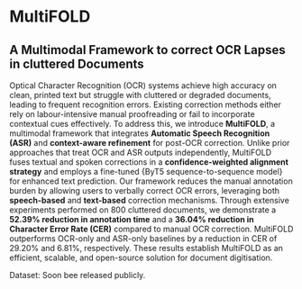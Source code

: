 # MultiFOLD
## A Multimodal Framework to correct OCR Lapses in cluttered Documents

Optical Character Recognition (OCR) systems achieve high accuracy on clean, printed text but struggle with cluttered or degraded documents, leading to frequent recognition errors. Existing correction methods either rely on labour-intensive manual proofreading or fail to incorporate contextual cues effectively. To address this, we introduce **MultiFOLD**, a multimodal framework that integrates **Automatic Speech Recognition (ASR)** and **context-aware refinement** for post-OCR correction. Unlike prior approaches that treat OCR and ASR outputs independently, MultiFOLD fuses textual and spoken corrections in a **confidence-weighted alignment strategy** and employs a fine-tuned {ByT5 sequence-to-sequence model} for enhanced text prediction. Our framework reduces the manual annotation burden by allowing users to verbally correct OCR errors, leveraging both **speech-based** and **text-based** correction mechanisms. Through extensive experiments performed on 800 cluttered documents, we demonstrate a **52.39\% reduction in annotation time** and a **36.04\% reduction in Character Error Rate (CER)** compared to manual OCR correction. MultiFOLD outperforms OCR-only and ASR-only baselines by a reduction in CER of 29.20\% and 6.81\%, respectively. These results establish MultiFOLD as an efficient, scalable, and open-source solution for document digitisation.

Dataset: Soon bee released publicly.
